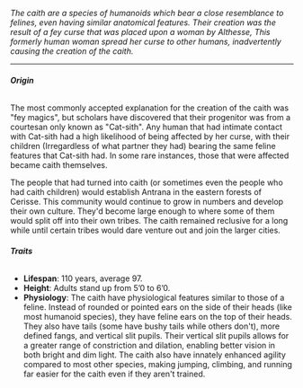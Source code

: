 *The caith are a species of humanoids which bear a close resemblance to felines, even having similar anatomical features. Their creation was the result of a fey curse that was placed upon a woman by Althesse, This formerly human woman spread her curse to other humans, inadvertently causing the creation of the caith.*

---
###### **Origin**
The most commonly accepted explanation for the creation of the caith was "fey magics", but scholars have discovered that their progenitor was from a courtesan only known as "Cat-sith". Any human that had intimate contact with Cat-sith had a high likelihood of being affected by her curse, with their children (Irregardless of what partner they had) bearing the same feline features that Cat-sith had. In some rare instances, those that were affected became caith themselves. 

The people that had turned into caith (or sometimes even the people who had caith children) would establish Antrana in the eastern forests of Cerisse. This community would continue to grow in numbers and develop their own culture. They'd become large enough to where some of them would split off into their own tribes. The caith remained reclusive for a long while until certain tribes would dare venture out and join the larger cities.
###### **Traits**
- **Lifespan**: 110 years, average 97.
- **Height**: Adults stand up from 5’0 to 6’0.
- **Physiology**: The caith have physiological features similar to those of a feline. Instead of rounded or pointed ears on the side of their heads (like most humanoid species), they have feline ears on the top of their heads. They also have tails (some have bushy tails while others don't), more defined fangs, and vertical slit pupils. Their vertical slit pupils allows for a greater range of constriction and dilation, enabling better vision in both bright and dim light. The caith also have innately enhanced agility compared to most other species, making jumping, climbing, and running far easier for the caith even if they aren't trained.